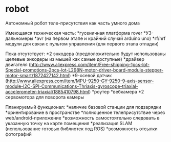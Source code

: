 # robot
Автономный робот теле-присутствия как часть умного дома

Имеющаяся техническая часть:
*гусеничная платформа rover
*УЗ-дальномеры
*avr (на первом этапе и крайний случай arduino uno)
*rf/nrf модули для связи с пультом управления (для первого этапа отладки)

Пока отсутствует:
*2 энкодера (предположительно будут использованы щелевые энкодеры из мышей как самые доступные)
*драйвер двигателя (http://www.aliexpress.com/item/Free-shipping-1pcs-lot-Special-promotions-2pcs-lot-L298N-motor-driver-board-module-stepper-motor-smart/1872427142.html)
*9-осевой датчик (http://www.aliexpress.com/item/MPU-9250-GY-9250-9-axis-sensor-module-I2C-SPI-Communications-Thriaxis-gyroscope-triaxial-accelerometer-triaxial/1885410798.html)
*роутер
*вебкамера
*2 сервомотора для поворота камеры

Планируемый функционал:
*наличие базовой станции для подзарядки
*ориентирование в пространстве
*полноценное телеприсутствие через web/android-приложение
*возможность самостоятельно следовать в указанную точку на карте помещения
*реализация SLAM (использование готовых библиотек под ROS)
*возможность отсылки фотографий
